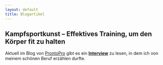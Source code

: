 ```yaml
---
layout: default
title: Blogartikel
---
```

## Kampfsportkunst – Effektives Training, um den Körper fit zu halten

<p>Aktuell im Blog von <a href="https://www.prontopro.ch/de/" target="_blank" rel="follow">ProntoPro</a> gibt es ein <a href="https://www.prontopro.ch/de/blog/kampfsportkunst-effektives-training-um-den-koerper-fit-zu-halten/" target="_blank" rel="follow"><strong>Interview</strong></a> zu lesen, in dem ich von meinem schönen Beruf erzählen durfte.</p>



